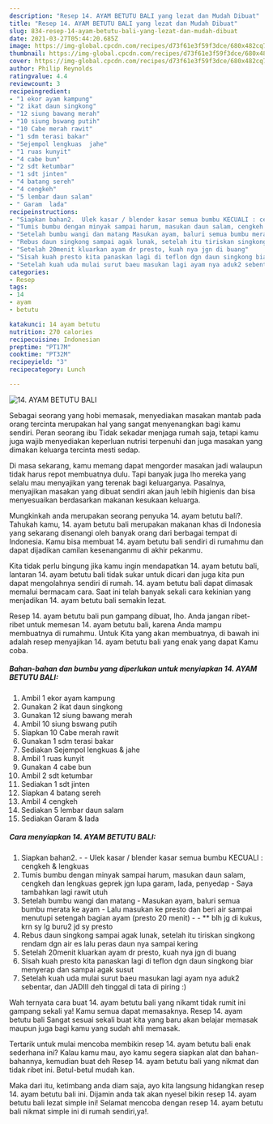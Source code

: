```yaml
---
description: "Resep 14. AYAM BETUTU BALI yang lezat dan Mudah Dibuat"
title: "Resep 14. AYAM BETUTU BALI yang lezat dan Mudah Dibuat"
slug: 834-resep-14-ayam-betutu-bali-yang-lezat-dan-mudah-dibuat
date: 2021-03-27T05:44:20.685Z
image: https://img-global.cpcdn.com/recipes/d73f61e3f59f3dce/680x482cq70/14-ayam-betutu-bali-foto-resep-utama.jpg
thumbnail: https://img-global.cpcdn.com/recipes/d73f61e3f59f3dce/680x482cq70/14-ayam-betutu-bali-foto-resep-utama.jpg
cover: https://img-global.cpcdn.com/recipes/d73f61e3f59f3dce/680x482cq70/14-ayam-betutu-bali-foto-resep-utama.jpg
author: Philip Reynolds
ratingvalue: 4.4
reviewcount: 3
recipeingredient:
- "1 ekor ayam kampung"
- "2 ikat daun singkong"
- "12 siung bawang merah"
- "10 siung bswang putih"
- "10 Cabe merah rawit"
- "1 sdm terasi bakar"
- "Sejempol lengkuas  jahe"
- "1 ruas kunyit"
- "4 cabe bun"
- "2 sdt ketumbar"
- "1 sdt jinten"
- "4 batang sereh"
- "4 cengkeh"
- "5 lembar daun salam"
- " Garam  lada"
recipeinstructions:
- "Siapkan bahan2.  Ulek kasar / blender kasar semua bumbu KECUALI : cengkeh &amp; lengkuas"
- "Tumis bumbu dengan minyak sampai harum, masukan daun salam, cengkeh dan lengkuas geprek jgn lupa garam, lada, penyedap Saya tambahkan lagi rawit utuh"
- "Setelah bumbu wangi dan matang Masukan ayam, baluri semua bumbu merata ke ayam Lalu masukan ke presto dan beri air sampai menutupi setengah bagian ayam (presto 20 menit)  ** blh jg di kukus, krn sy lg buru2 jd sy presto"
- "Rebus daun singkong sampai agak lunak, setelah itu tiriskan singkong rendam dgn air es lalu peras daun nya sampai kering"
- "Setelah 20menit kluarkan ayam dr presto, kuah nya jgn di buang"
- "Sisah kuah presto kita panaskan lagi di teflon dgn daun singkong biar menyerap dan sampai agak susut"
- "Setelah kuah uda mulai surut baeu masukan lagi ayam nya aduk2 sebentar, dan JADIII deh tinggal di tata di piring :)"
categories:
- Resep
tags:
- 14
- ayam
- betutu

katakunci: 14 ayam betutu 
nutrition: 270 calories
recipecuisine: Indonesian
preptime: "PT17M"
cooktime: "PT32M"
recipeyield: "3"
recipecategory: Lunch

---
```



![14. AYAM BETUTU BALI](https://img-global.cpcdn.com/recipes/d73f61e3f59f3dce/680x482cq70/14-ayam-betutu-bali-foto-resep-utama.jpg)

Sebagai seorang yang hobi memasak, menyediakan masakan mantab pada orang tercinta merupakan hal yang sangat menyenangkan bagi kamu sendiri. Peran seorang ibu Tidak sekadar menjaga rumah saja, tetapi kamu juga wajib menyediakan keperluan nutrisi terpenuhi dan juga masakan yang dimakan keluarga tercinta mesti sedap.

Di masa  sekarang, kamu memang dapat mengorder masakan jadi walaupun tidak harus repot membuatnya dulu. Tapi banyak juga lho mereka yang selalu mau menyajikan yang terenak bagi keluarganya. Pasalnya, menyajikan masakan yang dibuat sendiri akan jauh lebih higienis dan bisa menyesuaikan berdasarkan makanan kesukaan keluarga. 



Mungkinkah anda merupakan seorang penyuka 14. ayam betutu bali?. Tahukah kamu, 14. ayam betutu bali merupakan makanan khas di Indonesia yang sekarang disenangi oleh banyak orang dari berbagai tempat di Indonesia. Kamu bisa membuat 14. ayam betutu bali sendiri di rumahmu dan dapat dijadikan camilan kesenanganmu di akhir pekanmu.

Kita tidak perlu bingung jika kamu ingin mendapatkan 14. ayam betutu bali, lantaran 14. ayam betutu bali tidak sukar untuk dicari dan juga kita pun dapat mengolahnya sendiri di rumah. 14. ayam betutu bali dapat dimasak memalui bermacam cara. Saat ini telah banyak sekali cara kekinian yang menjadikan 14. ayam betutu bali semakin lezat.

Resep 14. ayam betutu bali pun gampang dibuat, lho. Anda jangan ribet-ribet untuk memesan 14. ayam betutu bali, karena Anda mampu membuatnya di rumahmu. Untuk Kita yang akan membuatnya, di bawah ini adalah resep menyajikan 14. ayam betutu bali yang enak yang dapat Kamu coba.

<!--inarticleads1-->

##### Bahan-bahan dan bumbu yang diperlukan untuk menyiapkan 14. AYAM BETUTU BALI:

1. Ambil 1 ekor ayam kampung
1. Gunakan 2 ikat daun singkong
1. Gunakan 12 siung bawang merah
1. Ambil 10 siung bswang putih
1. Siapkan 10 Cabe merah rawit
1. Gunakan 1 sdm terasi bakar
1. Sediakan Sejempol lengkuas &amp; jahe
1. Ambil 1 ruas kunyit
1. Gunakan 4 cabe bun
1. Ambil 2 sdt ketumbar
1. Sediakan 1 sdt jinten
1. Siapkan 4 batang sereh
1. Ambil 4 cengkeh
1. Sediakan 5 lembar daun salam
1. Sediakan  Garam &amp; lada




<!--inarticleads2-->

##### Cara menyiapkan 14. AYAM BETUTU BALI:

1. Siapkan bahan2. -  - Ulek kasar / blender kasar semua bumbu KECUALI : cengkeh &amp; lengkuas
1. Tumis bumbu dengan minyak sampai harum, masukan daun salam, cengkeh dan lengkuas geprek jgn lupa garam, lada, penyedap - Saya tambahkan lagi rawit utuh
1. Setelah bumbu wangi dan matang - Masukan ayam, baluri semua bumbu merata ke ayam - Lalu masukan ke presto dan beri air sampai menutupi setengah bagian ayam (presto 20 menit) -  - ** blh jg di kukus, krn sy lg buru2 jd sy presto
1. Rebus daun singkong sampai agak lunak, setelah itu tiriskan singkong rendam dgn air es lalu peras daun nya sampai kering
1. Setelah 20menit kluarkan ayam dr presto, kuah nya jgn di buang
1. Sisah kuah presto kita panaskan lagi di teflon dgn daun singkong biar menyerap dan sampai agak susut
1. Setelah kuah uda mulai surut baeu masukan lagi ayam nya aduk2 sebentar, dan JADIII deh tinggal di tata di piring :)




Wah ternyata cara buat 14. ayam betutu bali yang nikamt tidak rumit ini gampang sekali ya! Kamu semua dapat memasaknya. Resep 14. ayam betutu bali Sangat sesuai sekali buat kita yang baru akan belajar memasak maupun juga bagi kamu yang sudah ahli memasak.

Tertarik untuk mulai mencoba membikin resep 14. ayam betutu bali enak sederhana ini? Kalau kamu mau, ayo kamu segera siapkan alat dan bahan-bahannya, kemudian buat deh Resep 14. ayam betutu bali yang nikmat dan tidak ribet ini. Betul-betul mudah kan. 

Maka dari itu, ketimbang anda diam saja, ayo kita langsung hidangkan resep 14. ayam betutu bali ini. Dijamin anda tak akan nyesel bikin resep 14. ayam betutu bali lezat simple ini! Selamat mencoba dengan resep 14. ayam betutu bali nikmat simple ini di rumah sendiri,ya!.


